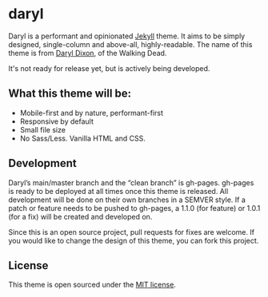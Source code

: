 # daryl
Daryl is a performant and opinionated [Jekyll](http://jekyllrb.com) theme. It aims to be simply designed, single-column and above-all, highly-readable. The name of this theme is from [Daryl Dixon](http://walkingdead.wikia.com/wiki/Daryl_Dixon_(TV_Series)), of the Walking Dead. 

It's not ready for release yet, but is actively being developed. 

## What this theme will be:

- Mobile-first and by nature, performant-first
- Responsive by default
- Small file size
- No Sass/Less. Vanilla HTML and CSS.

## Development

Daryl’s main/master branch and the “clean branch” is gh-pages. gh-pages is ready to be deployed at all times once this theme is released. All development will be done on their own branches in a SEMVER style. If a patch or feature needs to be pushed to gh-pages, a 1.1.0 (for feature) or 1.0.1 (for a fix) will be created and developed on. 

Since this is an open source project, pull requests for fixes are welcome. If you would like to change the design of this theme, you can fork this project.

## License

This theme is open sourced under the [MIT license](https://github.com/andrewcodes/daryl/blob/gh-pages/LICENSE).
